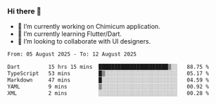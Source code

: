 ### Hi there 👋

<!--
**devcat37/devcat37** is a ✨ _special_ ✨ repository because its `README.md` (this file) appears on your GitHub profile.-->


- 🔭 I’m currently working on Chimicum application.
- 🌱 I’m currently learning Flutter/Dart.
- 👯 I’m looking to collaborate with UI designers.
<!-- - 🤔 I’m looking for help with ... -->

<!--START_SECTION:waka-->

```txt
From: 05 August 2025 - To: 12 August 2025

Dart         15 hrs 15 mins  ██████████████████████▒░░   88.75 %
TypeScript   53 mins         █▒░░░░░░░░░░░░░░░░░░░░░░░   05.17 %
Markdown     47 mins         █░░░░░░░░░░░░░░░░░░░░░░░░   04.59 %
YAML         9 mins          ▒░░░░░░░░░░░░░░░░░░░░░░░░   00.92 %
XML          2 mins          ░░░░░░░░░░░░░░░░░░░░░░░░░   00.28 %
```

<!--END_SECTION:waka-->
